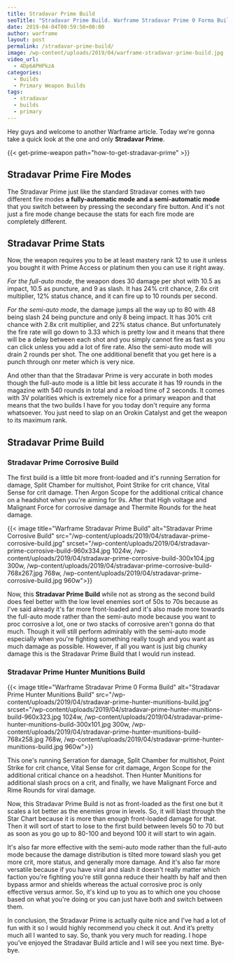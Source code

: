 ```yaml
---
title: Stradavar Prime Build
seoTitle: "Stradavar Prime Build. Warframe Stradavar Prime 0 Forma Build"
date: 2019-04-04T00:59:50+00:00
author: warframe
layout: post
permalink: /stradavar-prime-build/
image: /wp-content/uploads/2019/04/warframe-stradavar-prime-build.jpg
video_url:
  - 4Dp6APHPkzA
categories:
  - Builds
  - Primary Weapon Builds
tags:
  - stradavar
  - builds
  - primary
---
```

Hey guys and welcome to another Warframe article. Today we're gonna take a quick look at the one and only **Stradavar Prime**.<!--more-->

{{< get-prime-weapon path="how-to-get-stradavar-prime" >}}

## Stradavar Prime Fire Modes
The Stradavar Prime just like the standard Stradavar comes with two different fire modes __a fully-automatic mode and a semi-automatic mode__ that you switch between by pressing the secondary fire button. And it's not just a fire mode change because the stats for each fire mode are completely different. 

## Stradavar Prime Stats
Now, the weapon requires you to be at least mastery rank 12 to use it unless you bought it with Prime Access or platinum then you can use it right away. 

_For the full-auto mode_, the weapon does 30 damage per shot with 10.5 as impact, 10.5 as puncture, and 9 as slash. It has 24% crit chance, 2.6x crit multiplier, 12% status chance, and it can fire up to 10 rounds per second. 

_For the semi-auto mode_, the damage jumps all the way up to 80 with 48 being slash 24 being puncture and only 8 being impact. It has 30% crit chance with 2.8x crit multiplier, and 22% status chance. But unfortunately the fire rate will go down to 3.33 which is pretty low and it means that there will be a delay between each shot and you simply cannot fire as fast as you can click unless you add a lot of fire rate. Also the semi-auto mode will drain 2 rounds per shot. The one additional benefit that you get here is a punch through onr meter which is very nice. 

And other than that the Stradavar Prime is very accurate in both modes though the full-auto mode is a little bit less accurate it has 19 rounds in the magazine with 540 rounds in total and a reload time of 2 seconds. It comes with 3V polarities which is extremely nice for a primary weapon and that means that the two builds I have for you today don't require any forma whatsoever. You just need to slap on an Orokin Catalyst and get the weapon to its maximum rank. 

## Stradavar Prime Build
### Stradavar Prime Corrosive Build
The first build is a little bit more front-loaded and it's running Serration for damage, Split Chamber for multishot, Point Strike for crit chance, Vital Sense for crit damage. Then Argon Scope for the additional critical chance on a headshot when you're aiming for 9s. After that High voltage and Malignant Force for corrosive damage and Thermite Rounds for the heat damage. 

{{< image title="Warframe Stradavar Prime Build" alt="Stradavar Prime Corrosive Build" src="/wp-content/uploads/2019/04/stradavar-prime-corrosive-build.jpg" srcset="/wp-content/uploads/2019/04/stradavar-prime-corrosive-build-960x334.jpg 1024w, /wp-content/uploads/2019/04/stradavar-prime-corrosive-build-300x104.jpg 300w, /wp-content/uploads/2019/04/stradavar-prime-corrosive-build-768x267.jpg 768w, /wp-content/uploads/2019/04/stradavar-prime-corrosive-build.jpg 960w">}}

Now, this **Stradavar Prime Build** while not as strong as the second build does feel better with the low level enemies sort of 50s to 70s because as I've said already it's far more front-loaded and it's also made more towards the full-auto mode rather than the semi-auto mode because you want to proc corrosive a lot, one or two stacks of corrosive aren't gonna do that much. Though it will still perform admirably with the semi-auto mode especially when you're fighting something really tough and you want as much damage as possible. However, if all you want is just big chunky damage this is the Stradavar Prime Build that I would run instead. 

### Stradavar Prime Hunter Munitions Build
{{< image title="Warframe Stradavar Prime 0 Forma Build" alt="Stradavar Prime Hunter Munitions Build" src="/wp-content/uploads/2019/04/stradavar-prime-hunter-munitions-build.jpg" srcset="/wp-content/uploads/2019/04/stradavar-prime-hunter-munitions-build-960x323.jpg 1024w, /wp-content/uploads/2019/04/stradavar-prime-hunter-munitions-build-300x101.jpg 300w, /wp-content/uploads/2019/04/stradavar-prime-hunter-munitions-build-768x258.jpg 768w, /wp-content/uploads/2019/04/stradavar-prime-hunter-munitions-build.jpg 960w">}}

This one's running Serration for damage, Split Chamber for multishot, Point Strike for crit chance, Vital Sense for crit damage, Argon Scope for the additional critical chance on a headshot. Then Hunter Munitions for additional slash procs on a crit, and finally, we have Malignant Force and Rime Rounds for viral damage. 

Now, this Stradavar Prime Build is not as front-loaded as the first one but it scales a lot better as the enemies grow in levels. So, it will blast through the Star Chart because it is more than enough front-loaded damage for that. Then it will sort of start to lose to the first build between levels 50 to 70 but as soon as you go up to 80-100 and beyond 100 it will start to win again. 

It's also far more effective with the semi-auto mode rather than the full-auto mode because the damage distribution is tilted more toward slash you get more crit, more status, and generally more damage. And it's also far more versatile because if you have viral and slash it doesn't really matter which faction you're fighting you're still gonna reduce their health by half and then bypass armor and shields whereas the actual corrosive proc is only effective versus armor. So, it's kind up to you as to which one you choose based on what you're doing or you can just have both and switch between them. 

In conclusion, the Stradavar Prime is actually quite nice and I've had a lot of fun with it so I would highly recommend you check it out. And it’s pretty much all I wanted to say. So, thank you very much for reading. I hope you’ve enjoyed the Stradavar Build article and I will see you next time. Bye-bye.